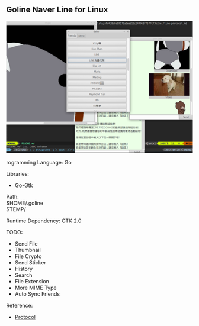 Goline Naver Line for Linux
--------------------

![Screenshot](https://raw.githubusercontent.com/CaryLorrk/goline/master/doc/screenshot.png)

rogramming Language: Go

Libraries: 
* [Go-Gtk](https://github.com/mattn/go-gtk/)


Path:  
$HOME/.goline  
$TEMP/
    
Runtime Dependency: GTK 2.0

TODO:  
* Send File
* Thumbnail
* File Crypto
* Send Sticker
* History
* Search
* File Extension
* More MIME Type
* Auto Sync Friends

Reference:
* [Protocol](http://altrepo.eu/git/line-protocol.git)

